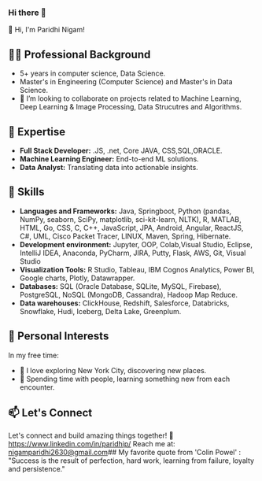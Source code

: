 ### Hi there 👋


👋 Hi, I'm Paridhi Nigam!

## 👨‍💻 Professional Background
- 5+ years in computer science, Data Science.
- Master's in Engineering (Computer Science) and Master's in Data Science.
- 👯 I’m looking to collaborate on projects related to Machine Learning, Deep Learning & Image Processing, Data Strucutres and Algorithms.
## 💼 Expertise
- **Full Stack Developer:** .JS, .net, Core JAVA, CSS,SQL,ORACLE.
- **Machine Learning Engineer:** End-to-end ML solutions.
- **Data Analyst:** Translating data into actionable insights.
## 🚀 Skills
- **Languages and Frameworks:**
Java, Springboot, Python (pandas, NumPy, seaborn, SciPy, matplotlib, sci-kit-learn, NLTK), R, MATLAB, HTML, Go, CSS, C, C++, JavaScript, JPA, Android, Angular, ReactJS, C#, UML, Cisco Packet Tracer, LINUX, Maven, Spring, Hibernate.
- **Development environment:**
Jupyter, OOP, Colab,Visual Studio, Eclipse, IntelliJ IDEA, Anaconda, PyCharm, JIRA, Putty, Flask, AWS, Git, Visual Studio
- **Visualization Tools:**
R Studio, Tableau, IBM Cognos Analytics, Power BI, Google charts, Plotly, Datawrapper.
- **Databases:**
SQL (Oracle Database, SQLite, MySQL, Firebase), PostgreSQL, NoSQL (MongoDB, Cassandra), Hadoop Map Reduce.
- **Data warehouses:**
ClickHouse, Redshift, Salesforce, Databricks, Snowflake, Hudi, Iceberg, Delta Lake, Greenplum.
## 🌆 Personal Interests
In my free time:
- 🗽 I love exploring New York City, discovering new places.
- 🤝 Spending time with people, learning something new from each encounter.
## 📫 Let's Connect
Let's connect and build amazing things together! 🚀https://www.linkedin.com/in/paridhip/
Reach me at: nigamparidhi2630@gmail.com## My favorite quote from 'Colin Powel' : 
"Success is the result of perfection, hard work, learning from failure, loyalty and persistence."

